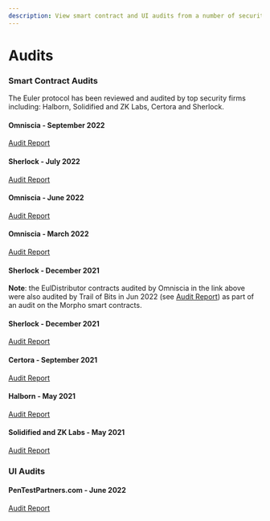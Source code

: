 ```yaml
---
description: View smart contract and UI audits from a number of security partners
---
```


# Audits

### Smart Contract Audits

The Euler protocol has been reviewed and audited by top security firms including: Halborn, Solidified and ZK Labs, Certora and Sherlock.

#### Omniscia - September 2022

[Audit Report](https://omniscia.io/reports/euler-finance-swaphub/)

#### Sherlock - July 2022

[Audit Report](https://www.hacknote.co/17c261f7d8fWbdml/1821f966f40pJG_t#n_0)

#### Omniscia - June 2022

[Audit Report](https://omniscia.io/reports/euler-finance-chainlink-support/)

#### Omniscia - March 2022

[Audit Report](https://omniscia.io/euler-merkle-mining-staking/)

#### Sherlock - December 2021

**Note**: the EulDistributor contracts audited by Omniscia in the link above were also audited by Trail of Bits in Jun 2022 (see [Audit Report](https://github.com/morphodao/morpho-core-v1/tree/main/audits)) as part of an audit on the Morpho smart contracts.

#### Sherlock - December 2021

[Audit Report](https://github.com/euler-xyz/euler-audits/blob/master/smart\_contract\_audits/Euler\_-\_Sherlock\_Report.pdf)

#### Certora - September 2021

[Audit Report](https://github.com/euler-xyz/euler-audits/blob/master/smart\_contract\_audits/Formal\_Verification\_Report\_for\_Euler.pdf)

#### Halborn - May 2021

[Audit Report](https://github.com/euler-xyz/euler-audits/blob/master/smart\_contract\_audits/Euler\_Smart\_Contract\_Security\_Audit\_Halborn\_v\_1\_1.pdf)

#### Solidified and ZK Labs - May 2021

[Audit Report](https://github.com/euler-xyz/euler-audits/blob/master/smart\_contract\_audits/Audit%20Report%20-%20Euler%20-%20\[07.05.2021].pdf)

### UI Audits

#### PenTestPartners.com - June 2022

[Audit Report](https://github.com/euler-xyz/euler-audits/blob/master/ui\_audits/PenTestPartners\_EulerDApp\_Jun22\_v1\_0.pdf)
